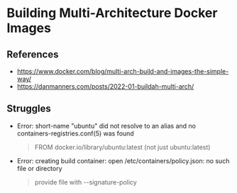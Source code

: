 # Building Multi-Architecture Docker Images

## References

* https://www.docker.com/blog/multi-arch-build-and-images-the-simple-way/
* https://danmanners.com/posts/2022-01-buildah-multi-arch/

## Struggles

* Error: short-name "ubuntu" did not resolve to an alias and no containers-registries.conf(5) was found
	> FROM docker.io/library/ubuntu:latest   (not just ubuntu:latest)
* Error: creating build container: open /etc/containers/policy.json: no such file or directory
	> provide file with --signature-policy
